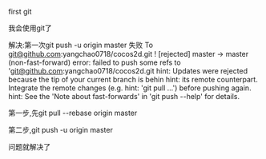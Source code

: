 first git

我会使用git了

解决:第一次git push -u origin master 失败
To git@github.com:yangchao0718/cocos2d.git
 ! [rejected]        master -> master (non-fast-forward)
error: failed to push some refs to 'git@github.com:yangchao0718/cocos2d.git
hint: Updates were rejected because the tip of your current branch is behin
hint: its remote counterpart. Integrate the remote changes (e.g.
hint: 'git pull ...') before pushing again.
hint: See the 'Note about fast-forwards' in 'git push --help' for details.

第一步,先git pull --rebase origin master

第二步,git push -u origin master

问题就解决了